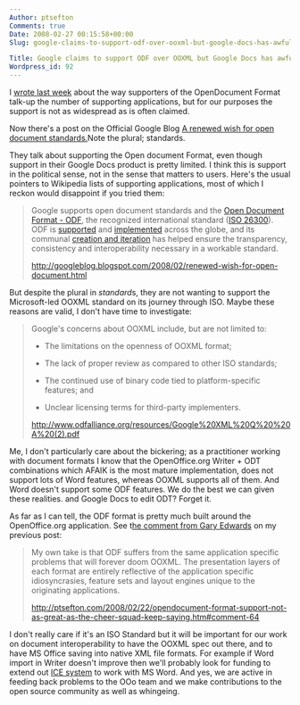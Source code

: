 ```yaml
---
Author: ptsefton
Comments: true
Date: 2008-02-27 00:15:58+00:00
Slug: google-claims-to-support-odf-over-ooxml-but-google-docs-has-awful-odf-support

Title: Google claims to support ODF over OOXML but Google Docs has awful ODF support
Wordpress_id: 92
---
```


<div>

<div class="page-toc">

</div>

<div>

I [wrote last
week](http://ptsefton.com/2008/02/22/opendocument-format-support-not-as-great-as-the-cheer-squad-keep-saying.htm)
about the way supporters of the OpenDocument Format talk-up the number
of supporting applications, but for our purposes the support is not as
widespread as is often claimed.

Now there's a post on the Official Google Blog [A renewed wish for open
document
standards.](http://googleblog.blogspot.com/2008/02/renewed-wish-for-open-document.html)Note
the plural; standards.

They talk about supporting the Open document Format, even though support
in their Google Docs product is pretty limited. I think this is support
in the political sense, not in the sense that matters to users. Here's
the usual pointers to Wikipedia lists of supporting applications, most
of which I reckon would disappoint if you tried them:

> Google supports open document standards and the [Open Document
> Format - ODF](http://en.wikipedia.org/wiki/OpenDocument), the
> recognized international standard ([ISO
> 26300](http://www.iso.org/iso/iso_catalogue/catalogue_tc/catalogue_detail.htm?csnumber=43485)).
> ODF is [supported](http://www.odfalliance.org/memberlist.php) and
> [implemented](http://en.wikipedia.org/wiki/List_of_applications_supporting_OpenDocument)
> across the globe, and its communal [creation and
> iteration](http://www.oasis-open.org/committees/tc_home.php?wg_abbrev=office)
> has helped ensure the transparency, consistency and interoperability
> necessary in a workable standard.
>
> <http://googleblog.blogspot.com/2008/02/renewed-wish-for-open-document.html>

But despite the plural in *standard*s, they are not wanting to support
the Microsoft-led OOXML standard on its journey through ISO. Maybe these
reasons are valid, I don't have time to investigate:

> Google's concerns about OOXML include, but are not limited to:
>
> -   The limitations on the openness of OOXML format;
>
> -   The lack of proper review as compared to other ISO standards;
>
> -   The continued use of binary code tied to platform-specific
>     features; and
>
> -   Unclear licensing terms for third-party implementers.
>
> <http://www.odfalliance.org/resources/Google%20XML%20Q%20%20A%20(2).pdf>

Me, I don't particularly care about the bickering; as a practitioner
working with document formats I know that the OpenOffice.org Writer +
ODT combinations which AFAIK is the most mature implementation, does not
support lots of Word features, whereas OOXML supports all of them. And
Word doesn't support some ODF features. We do the best we can given
these realities. and Google Docs to edit ODT? Forget it.

As far as I can tell, the ODF format is pretty much built around the
OpenOffice.org application. See t[he comment from Gary
Edwards](http://ptsefton.com/2008/02/22/opendocument-format-support-not-as-great-as-the-cheer-squad-keep-saying.htm#comment-64)
on my previous post:

> My own take is that ODF suffers from the same application specific
> problems that will forever doom OOXML. The presentation layers of each
> format are entirely reflective of the application specific
> idiosyncrasies, feature sets and layout engines unique to the
> originating applications.
>
> <http://ptsefton.com/2008/02/22/opendocument-format-support-not-as-great-as-the-cheer-squad-keep-saying.htm#comment-64>

I don't really care if it's an ISO Standard but it will be important for
our work on document interoperability to have the OOXML spec out there,
and to have MS Office saving into native XML file formats. For example
if Word import in Writer doesn't improve then we'll probably look for
funding to extend out [ICE system](http://ice.usq.edu.au/) to work with
MS Word. And yes, we are active in feeding back problems to the OOo team
and we make contributions to the open source community as well as
whingeing.

</div>

</div>
